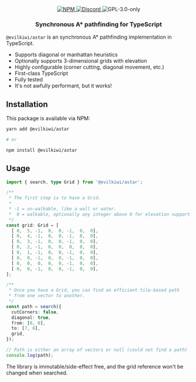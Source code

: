 <div align="center">
  <a href="https://www.npmjs.com/package/@evilkiwi/astar" target="_blank">
    <img src="https://img.shields.io/npm/v/@evilkiwi/astar?style=flat-square" alt="NPM" />
  </a>
  <a href="https://discord.gg/3S6AKZ2GR9" target="_blank">
    <img src="https://img.shields.io/discord/1000565079789535324?color=7289DA&label=discord&logo=discord&logoColor=FFFFFF&style=flat-square" alt="Discord" />
  </a>
  <img src="https://img.shields.io/npm/l/@evilkiwi/astar?style=flat-square" alt="GPL-3.0-only" />
  <h3>Synchronous A* pathfinding for TypeScript</h3>
</div>

`@evilkiwi/astar` is an synchronous A* pathfinding implementation in TypeScript.

- Supports diagonal or manhattan heuristics
- Optionally supports 3-dimensional grids with elevation
- Highly configurable (corner cutting, diagonal movement, etc.)
- First-class TypeScript
- Fully tested
- It's not awfully performant, but it works!

## Installation

This package is available via NPM:

```bash
yarn add @evilkiwi/astar

# or

npm install @evilkiwi/astar
```

## Usage

```typescript
import { search, type Grid } from '@evilkiwi/astar';

/**
 * The first step is to have a Grid.
 *
 * -1 = un-walkable, like a wall or water.
 *  0 = walkable, optionally any integer above 0 for elevation support
 */
const grid: Grid = [
  [ 0,  5, -1,  0,  0, -1,  0,  0],
  [ 0,  4, -1,  0,  0, -1,  0,  0],
  [ 0,  3, -1,  0,  0, -1,  0,  0],
  [ 0,  2, -1,  0,  0,  0,  0,  0],
  [ 0,  1, -1,  0,  0, -1,  0,  0],
  [ 0,  0, -1,  0,  0, -1,  0,  0],
  [ 0,  0,  0,  0,  0, -1,  0,  0],
  [ 0,  0, -1,  0,  0, -1,  0,  0],
];

/**
 * Once you have a Grid, you can find an efficient tile-based path
 * from one vector to another.
 */
const path = search({
  cutCorners: false,
  diagonal: true,
  from: [0, 0],
  to: [7, 6],
  grid,
});

// Path is either an array of vectors or null (could not find a path)
console.log(path);
```

The library is immutable/side-effect free, and the grid reference won't be changed when searched.
